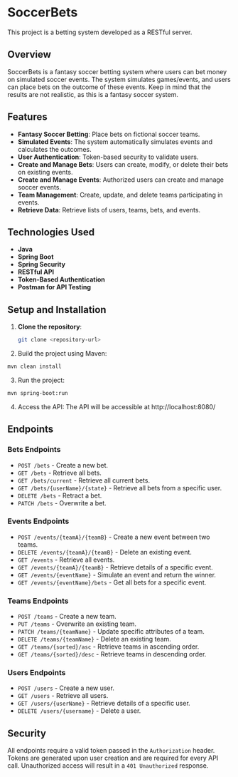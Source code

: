 # SoccerBets

This project is a betting system developed as a RESTful server.

## Overview

SoccerBets is a fantasy soccer betting system where users can bet money on simulated soccer events. The system simulates games/events, and users can place bets on the outcome of these events. Keep in mind that the results are not realistic, as this is a fantasy soccer system.

## Features

- **Fantasy Soccer Betting**: Place bets on fictional soccer teams.
- **Simulated Events**: The system automatically simulates events and calculates the outcomes.
- **User Authentication**: Token-based security to validate users.
- **Create and Manage Bets**: Users can create, modify, or delete their bets on existing events.
- **Create and Manage Events**: Authorized users can create and manage soccer events.
- **Team Management**: Create, update, and delete teams participating in events.
- **Retrieve Data**: Retrieve lists of users, teams, bets, and events.

## Technologies Used

- **Java**
- **Spring Boot**
- **Spring Security**
- **RESTful API**
- **Token-Based Authentication**
- **Postman for API Testing**

## Setup and Installation

1. **Clone the repository**:
   ```bash
   git clone <repository-url>
   ```
   
2. Build the project using Maven:
```bash
mvn clean install
```

3. Run the project:
```bash
mvn spring-boot:run
```

4. Access the API: The API will be accessible at http://localhost:8080/

## Endpoints

### Bets Endpoints

- `POST /bets` - Create a new bet.
- `GET /bets` - Retrieve all bets.
- `GET /bets/current` - Retrieve all current bets.
- `GET /bets/{userName}/{state}` - Retrieve all bets from a specific user.
- `DELETE /bets` - Retract a bet.
- `PATCH /bets` - Overwrite a bet.

### Events Endpoints

- `POST /events/{teamA}/{teamB}` - Create a new event between two teams.
- `DELETE /events/{teamA}/{teamB}` - Delete an existing event.
- `GET /events` - Retrieve all events.
- `GET /events/{teamA}/{teamB}` - Retrieve details of a specific event.
- `GET /events/{eventName}` - Simulate an event and return the winner.
- `GET /events/{eventName}/bets` - Get all bets for a specific event.

### Teams Endpoints

- `POST /teams` - Create a new team.
- `PUT /teams` - Overwrite an existing team.
- `PATCH /teams/{teamName}` - Update specific attributes of a team.
- `DELETE /teams/{teamName}` - Delete an existing team.
- `GET /teams/{sorted}/asc` - Retrieve teams in ascending order.
- `GET /teams/{sorted}/desc` - Retrieve teams in descending order.

### Users Endpoints

- `POST /users` - Create a new user.
- `GET /users` - Retrieve all users.
- `GET /users/{userName}` - Retrieve details of a specific user.
- `DELETE /users/{username}` - Delete a user.

## Security

All endpoints require a valid token passed in the `Authorization` header. Tokens are generated upon user creation and are required for every API call. Unauthorized access will result in a `401 Unauthorized` response.
